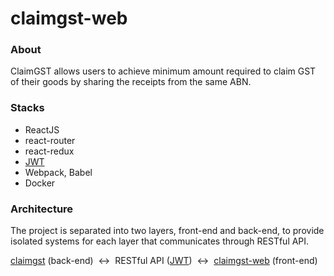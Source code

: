 claimgst-web
============

### About
ClaimGST allows users to achieve minimum amount required to claim GST of their goods by sharing the receipts from the same ABN.

### Stacks
- ReactJS
- react-router
- react-redux
- [JWT](https://github.com/auth0/jwt-decode)
- Webpack, Babel
- Docker

### Architecture
The project is separated into two layers, front-end and back-end, to provide isolated systems for each layer that communicates through RESTful API.

[claimgst](https://github.com/claimgst/claimgst) (back-end) &nbsp;&harr;&nbsp; RESTful API ([JWT](https://jwt.io)) &nbsp;&harr;&nbsp; [claimgst-web](https://github.com/claimgst/claimgst-web) (front-end)
